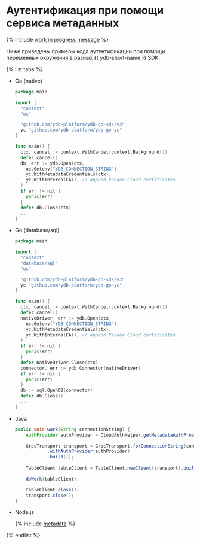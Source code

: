 # Аутентификация при помощи сервиса метаданных

{% include [work in progress message](_includes/addition.md) %}

Ниже приведены примеры кода аутентификации при помощи переменных окружения в разных {{ ydb-short-name }} SDK.

{% list tabs %}

- Go (native)

  ```go
  package main

  import (
    "context"
    "os"

    "github.com/ydb-platform/ydb-go-sdk/v3"
    yc "github.com/ydb-platform/ydb-go-yc"
  )

  func main() {
    ctx, cancel := context.WithCancel(context.Background())
    defer cancel()
    db, err := ydb.Open(ctx,
      os.Getenv("YDB_CONNECTION_STRING"),
      yc.WithMetadataCredentials(ctx),
      yc.WithInternalCA(), // append Yandex Cloud certificates
    )
    if err != nil {
      panic(err)
    }
    defer db.Close(ctx) 
    ...
  }
  ```

- Go (database/sql)

  ```go
  package main

  import (
    "context"
    "database/sql"
    "os"

    "github.com/ydb-platform/ydb-go-sdk/v3"
    yc "github.com/ydb-platform/ydb-go-yc"
  )

  func main() {
    ctx, cancel := context.WithCancel(context.Background())
    defer cancel()
    nativeDriver, err := ydb.Open(ctx,
      os.Getenv("YDB_CONNECTION_STRING"),
      yc.WithMetadataCredentials(ctx),
      yc.WithInternalCA(), // append Yandex Cloud certificates
    )
    if err != nil {
      panic(err)
    }
    defer nativeDriver.Close(ctx) 
    connector, err := ydb.Connector(nativeDriver)
    if err != nil {
      panic(err)
    }
    db := sql.OpenDB(connector)
    defer db.Close()
    ...
  }
  ```

- Java

  ```java
  public void work(String connectionString) {
      AuthProvider authProvider = CloudAuthHelper.getMetadataAuthProvider(); 

      GrpcTransport transport = GrpcTransport.forConnectionString(connectionString)
              .withAuthProvider(authProvider)
              .build());
      
      TableClient tableClient = TableClient.newClient(transport).build();

      doWork(tableClient);

      tableClient.close();
      transport.close();
  }
  ```

- Node.js

  {% include [metadata](../../../../_includes/nodejs/recipes/auth/metadata.md) %}

{% endlist %}
